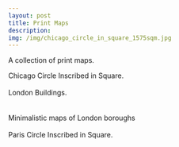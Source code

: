 ```yaml
---
layout: post
title: Print Maps
description:
img: /img/chicago_circle_in_square_1575sqm.jpg
---
```


A collection of print maps. 

<div class="img_row">
	<img class="col three" src="{{ site.baseurl }}/img/chicago_circle_in_square_1575sqm.jpg" alt="" title=""/>
</div>
<div class="col three caption">
	Chicago Circle Inscribed in Square.
</div>

<br>

<div class="img_row">
	<img class="col three" src="{{ site.baseurl }}/img/greater_london_building_footprints.jpg" alt="" title=""/>
</div>
<div class="col three caption">
	London Buildings.
</div>

<br>

<div class="img_row">
	<img class="col two" src="{{ site.baseurl }}/img/southwark.jpeg" alt="" title=""/>
	<img class="col two" src="{{ site.baseurl }}/img/brent.jpeg" alt="" title=""/>
</div>
<div class="col two caption">
	Minimalistic maps of London boroughs
</div>

<br>

<div class="img_row">
	<img class="col three" src="{{ site.baseurl }}/img/paris_arc_circle_in_square.jpg" alt="" title=""/>
</div>
<div class="col three caption">
	Paris Circle Inscribed in Square.
</div>

<br>

